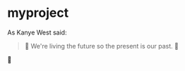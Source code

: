 # myproject
As Kanye West said:

> :octopus: We're living the future so
> the present is our past. :octopus:

:octopus:
